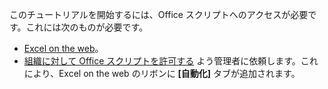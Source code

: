 このチュートリアルを開始するには、Office スクリプトへのアクセスが必要です。これには次のものが必要です。

- [Excel on the web](https://www.office.com/launch/excel)。
- [組織に対して Office スクリプトを許可する](/microsoft-365/admin/manage/manage-office-scripts-settings) よう管理者に依頼します。これにより、Excel on the web のリボンに **[自動化]** タブが追加されます。